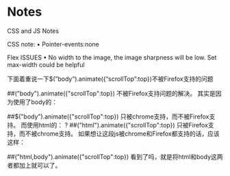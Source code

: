 # Notes
CSS and JS Notes


CSS note:
	• Pointer-events:none

Flex ISSUES
	• No width to the image, the image sharpness will be low. Set max-width could be helpful



下面着重说一下$(”body“).animate({“scrollTop”:top})不被Firefox支持的问题

##("body").animate({"scrollTop":top})
不被Firefox支持问题的解决。
其实是因为使用了body的：

##$("body").animate({"scrollTop":top})
只被chrome支持，而不被Firefox支持。
而使用html的：
?
##("html").animate({"scrollTop":top})
只被Firefox支持，而不被chrome支持。
如果想让这段js被chrome和Firefox都支持的话，应该这样：

##("html,body").animate({"scrollTop":top})
看到了吗，就是将html和body这两者都加上就可以了。
